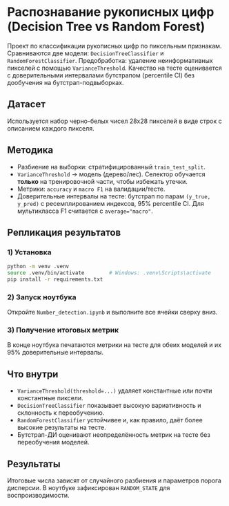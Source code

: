 # Распознавание рукописных цифр (Decision Tree vs Random Forest)

Проект по классификации рукописных цифр по пиксельным признакам.
Сравниваются две модели: `DecisionTreeClassifier` и `RandomForestClassifier`.
Предобработка: удаление неинформативных пикселей с помощью `VarianceThreshold`.
Качество на тесте оценивается с доверительными интервалами бутстрапом (percentile CI) без дообучения на бутстрап-подвыборках.

## Датасет

Используется набор черно-белых чисел 28x28 пикселей в виде строк с описанием каждого пикселя.

## Методика

* Разбиение на выборки: стратифицированный `train_test_split`.
* `VarianceThreshold` → модель (дерево/лес). Селектор обучается **только** на тренировочной части, чтобы избежать утечки.
* Метрики: `accuracy` и `macro F1` на валидации/тесте.
* Доверительные интервалы на тесте: бутстрап по парам `(y_true, y_pred)` с ресемплированием индексов, 95% percentile CI. Для мультикласса F1 считается с `average="macro"`.

## Репликация результатов

### 1) Установка

```bash
python -m venv .venv
source .venv/bin/activate        # Windows: .venv\Scripts\activate
pip install -r requirements.txt
```

### 2) Запуск ноутбука

Откройте `Number_detection.ipynb` и выполните все ячейки сверху вниз.

### 3) Получение итоговых метрик

В конце ноутбука печатаются метрики на тесте для обеих моделей и их 95% доверительные интервалы.

## Что внутри 

* `VarianceThreshold(threshold=...)` удаляет константные или почти константные пиксели.
* `DecisionTreeClassifier` показывает высокую вариативность и склонность к переобучению.
* `RandomForestClassifier` устойчивее и, как правило, даёт более высокие результаты на тесте.
* Бутстрап-ДИ оценивают неопределённость метрик на тесте без переобучения моделей.

## Результаты

Итоговые числа зависят от случайного разбиения и параметров порога дисперсии.
В ноутбуке зафиксирован `RANDOM_STATE` для воспроизводимости.
